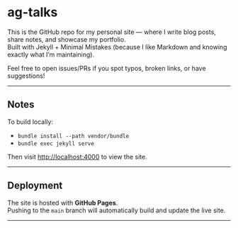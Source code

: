 # ag-talks

This is the GitHub repo for my personal site — where I write blog posts, share notes, and showcase my portfolio.  
Built with Jekyll + Minimal Mistakes (because I like Markdown and knowing exactly what I’m maintaining).

Feel free to open issues/PRs if you spot typos, broken links, or have suggestions!

---

## Notes

To build locally:

* `bundle install --path vendor/bundle`
* `bundle exec jekyll serve`

Then visit [http://localhost:4000](http://localhost:4000) to view the site.

---

## Deployment

The site is hosted with **GitHub Pages**.  
Pushing to the `main` branch will automatically build and update the live site.

---